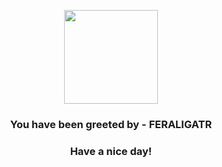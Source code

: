 <p align="center">
            <img src="https://raw.githubusercontent.com/PokeAPI/sprites/master/sprites/pokemon/160.png" width="150" height="150">
          </p>
          <h3 align="center">You have been greeted by - <b>FERALIGATR</b></h3>
          <h3 align="center">Have a nice day!</h3>
